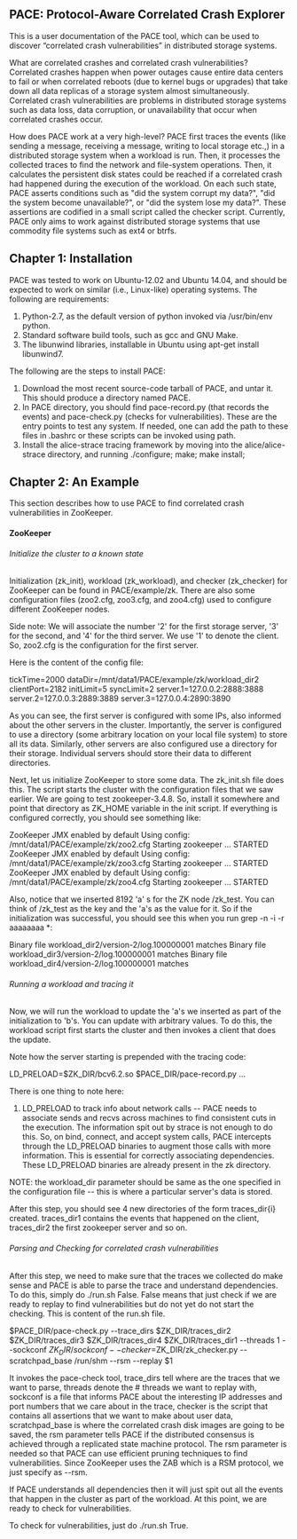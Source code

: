 ## PACE: Protocol-Aware Correlated Crash Explorer

This is a user documentation of the PACE tool, which can be used to
discover “correlated crash vulnerabilities” in distributed storage systems.  

What are correlated crashes and correlated crash vulnerabilities?
Correlated crashes happen when power outages cause entire data centers to fail or when correlated reboots (due to kernel bugs or upgrades) that take down all data replicas of a storage system almost
simultaneously. Correlated crash vulnerabilities are problems in distributed storage systems such as data loss, data corruption, or unavailability that occur when correlated crashes occur. 

How does PACE work at a very high-level?
PACE first traces the events (like sending a message, receiving a message, writing to local storage etc.,) in a distributed storage system when a workload is run. Then, it processes the collected traces to find the network and file-system operations. Then, it calculates the persistent disk states could be reached if a correlated crash had happened during the execution of the workload. On each such state, PACE asserts conditions such as "did the system corrupt my data?",  "did the system become unavailable?", or "did the system lose my data?". These assertions are codified in a small script called the checker script.   Currently, PACE only aims to work against distributed storage systems that use commodity file systems such as ext4 or btrfs.  

## Chapter 1: Installation

PACE was tested to work on Ubuntu-12.02 and Ubuntu 14.04, and should be expected to work on similar (i.e., Linux-like) operating systems. The following are requirements:

 1. Python-2.7, as the default version of python invoked via
    /usr/bin/env python.
 2. Standard software build tools, such as gcc and GNU Make.
 3. The libunwind libraries, installable in Ubuntu using apt-get
    install libunwind7.

The following are the steps to install PACE:

 1. Download the most recent source-code tarball of PACE, and untar it.
    This should produce a directory named PACE.
 2. In PACE directory, you should find pace-record.py (that records the events) and pace-check.py (checks for vulnerabilities). These are the entry points to test any system. If needed, one can add the path to these files in .bashrc or these scripts can be invoked using path. 
 4. Install the alice-strace tracing framework by moving into the alice/alice-strace directory, and running ./configure; make; make install;

## Chapter 2: An Example

This section describes how to use PACE to find correlated crash vulnerabilities in ZooKeeper. 

#### ZooKeeper

###### Initialize the cluster to a known state 

Initialization (zk_init), workload (zk_workload), and checker (zk_checker) for ZooKeeper can be found in  PACE/example/zk. 
There are also some configuration files (zoo2.cfg, zoo3.cfg, and zoo4.cfg) used to configure different ZooKeeper nodes. 
 
Side note: We will associate the number '2' for the first storage server, '3' for the second, and '4' for the third server. We use '1' to denote the client. So, zoo2.cfg is the configuration for the first server. 

Here is the content of the config file:

tickTime=2000
dataDir=/mnt/data1/PACE/example/zk/workload_dir2
clientPort=2182
initLimit=5
syncLimit=2
server.1=127.0.0.2:2888:3888
server.2=127.0.0.3:2889:3889
server.3=127.0.0.4:2890:3890


As you can see, the first server is configured with some IPs, also informed about the other servers in the cluster. Importantly, the server is configured to use a directory (some arbitrary location on your local file system) to store all its data. Similarly, other servers are also configured use a directory for their storage. Individual servers should store their data to different directories.  

Next, let us initialize ZooKeeper to store some data. The zk_init.sh file does this.  The script starts the cluster with the configuration files that we saw earlier. We are going to test zookeeper-3.4.8. So, install it somewhere and point that directory as ZK_HOME variable in the init script. If everything is configured correctly, you should see something like:


ZooKeeper JMX enabled by default
Using config: /mnt/data1/PACE/example/zk/zoo2.cfg
Starting zookeeper ... STARTED
ZooKeeper JMX enabled by default
Using config: /mnt/data1/PACE/example/zk/zoo3.cfg
Starting zookeeper ... STARTED
ZooKeeper JMX enabled by default
Using config: /mnt/data1/PACE/example/zk/zoo4.cfg
Starting zookeeper ... STARTED

Also, notice that we inserted 8192 'a' s for the ZK node /zk_test. You can think of /zk_test as the key and the 'a's as the value for it. So if the initialization was successful, you should see this when you run grep -n -i -r aaaaaaaa *:

Binary file workload_dir2/version-2/log.100000001 matches
Binary file workload_dir3/version-2/log.100000001 matches
Binary file workload_dir4/version-2/log.100000001 matches

###### Running a workload and tracing it

Now, we will run the workload to update the 'a's we inserted as part of the initialization to 'b's. You can update with arbitrary values. To do this, the workload script first starts the cluster and then invokes a client that does the update.  

Note how the server starting is prepended with the tracing code:

LD_PRELOAD=$ZK_DIR/bcv6.2.so $PACE_DIR/pace-record.py ...

There is one thing to note here:

1. LD_PRELOAD to track info about network calls -- PACE needs to associate sends and recvs across machines to find consistent cuts in the execution. The information spit out by strace is not enough to do this. So, on bind, connect, and accept system calls, PACE intercepts through the LD_PRELOAD binaries to augment those calls with more information. This is essential for correctly associating dependencies. These LD_PRELOAD binaries are already present in the zk directory. 

NOTE: the workload_dir parameter should be same as the one specified in the configuration file -- this is where a particular server's data is stored.  

After this step, you should see 4 new directories of the form traces_dir{i} created. traces_dir1 contains the events that happened on the client, traces_dir2 the first zookeeper server and so on. 

###### Parsing and Checking for correlated crash vulnerabilities

After this step, we need to make sure that the traces we collected do make sense and PACE is able to parse the trace and understand dependencies. To do this, simply do ./run.sh False. False means that just check if we are ready to replay to find vulnerabilities but do not yet do not start the checking. This is content of the run.sh file.  

$PACE_DIR/pace-check.py --trace_dirs $ZK_DIR/traces_dir2 $ZK_DIR/traces_dir3 $ZK_DIR/traces_dir4 $ZK_DIR/traces_dir1  --threads 1 --sockconf $ZK_DIR/sockconf --checker=$ZK_DIR/zk_checker.py --scratchpad_base /run/shm --rsm --replay $1 

It invokes the pace-check tool, trace_dirs tell where are the traces that we want to parse, threads denote the # threads we want to replay with, sockconf is a file that informs PACE about the interesting IP addresses and port numbers that we care about in the trace, checker is the script that contains all assertions that we want to make about user data, scratchpad_base is where the correlated crash disk images are going to be saved, the rsm parameter tells PACE if the distributed consensus is achieved through a replicated state machine protocol. The rsm parameter is needed so that PACE can use efficient pruning techniques to find vulnerabilities. Since ZooKeeper uses the ZAB which is a RSM protocol, we just specify as --rsm. 

If PACE understands all dependencies then it will just spit out all the events that happen in the cluster as part of the workload. At this point, we are ready to check for vulnerabilities. 

To check for vulnerabilities, just do ./run.sh True.  